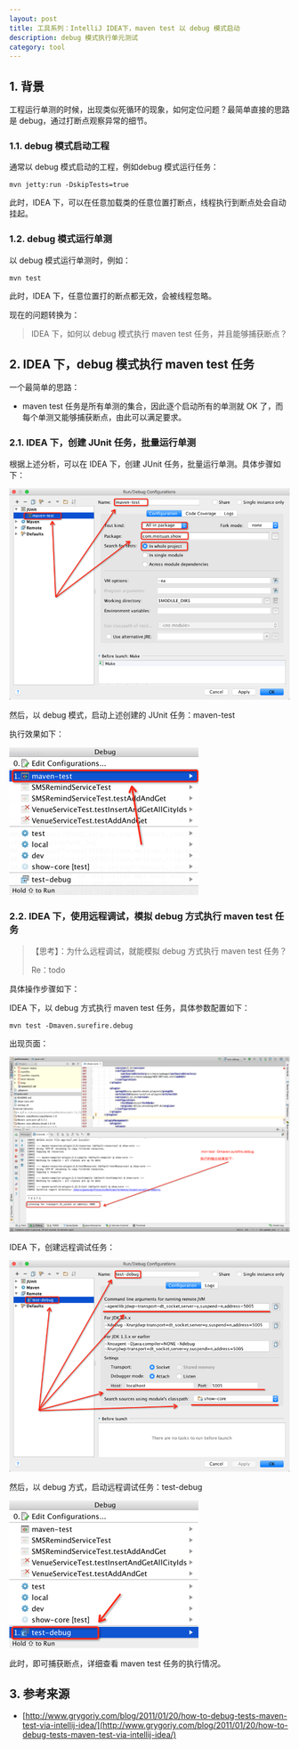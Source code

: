 ```yaml
---
layout: post
title: 工具系列：IntelliJ IDEA下，maven test 以 debug 模式启动
description: debug 模式执行单元测试
category: tool 
---
```



## 1. 背景

工程运行单测的时候，出现类似死循环的现象，如何定位问题？最简单直接的思路是 debug，通过打断点观察异常的细节。

### 1.1. debug 模式启动工程

通常以 debug 模式启动的工程，例如debug 模式运行任务：

```
mvn jetty:run -DskipTests=true
```

此时，IDEA 下，可以在任意加载类的任意位置打断点，线程执行到断点处会自动挂起。

### 1.2. debug 模式运行单测

以 debug 模式运行单测时，例如：

```
mvn test
```

此时，IDEA 下，任意位置打的断点都无效，会被线程忽略。

现在的问题转换为：

> IDEA 下，如何以 debug 模式执行 maven test 任务，并且能够捕获断点？

## 2. IDEA 下，debug 模式执行 maven test 任务

一个最简单的思路：

* maven test 任务是所有单测的集合，因此逐个启动所有的单测就 OK 了，而每个单测又能够捕获断点，由此可以满足要求。

### 2.1. IDEA 下，创建 JUnit 任务，批量运行单测

根据上述分析，可以在 IDEA 下，创建 JUnit 任务，批量运行单测。具体步骤如下：

![](/images/tool-idea/junit-task-for-maven.png)

然后，以 debug 模式，启动上述创建的 JUnit 任务：maven-test

执行效果如下：

![](/images/tool-idea/junit-task-for-maven-debug-menu.png)

### 2.2. IDEA 下，使用远程调试，模拟 debug 方式执行 maven test 任务


> 【思考】：为什么远程调试，就能模拟 debug 方式执行 maven test 任务？
> 
> Re：todo


具体操作步骤如下：

IDEA 下，以 debug 方式执行 maven test 任务，具体参数配置如下：

```
mvn test -Dmaven.surefire.debug
```

出现页面：

![](/images/tool-idea/maven-debug-config.png)

IDEA 下，创建远程调试任务：

![](/images/tool-idea/maven-debug-config-remote.png)

然后，以 debug 方式，启动远程调试任务：test-debug

![](/images/tool-idea/maven-debug-config-remote-menu.png)

此时，即可捕获断点，详细查看 maven test 任务的执行情况。

## 3. 参考来源


* [http://www.grygoriy.com/blog/2011/01/20/how-to-debug-tests-maven-test-via-intellij-idea/](http://www.grygoriy.com/blog/2011/01/20/how-to-debug-tests-maven-test-via-intellij-idea/)











[NingG]:    http://ningg.github.com  "NingG"
